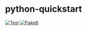 # python-quickstart

[![Test](https://github.com/marcioaug/python-quickstart/workflows/Test/badge.svg)](https://github.com/marcioaug/python-quickstart/actions)
[![Flake8](https://github.com/marcioaug/python-quickstart/workflows/Flake8/badge.svg)](https://github.com/marcioaug/python-quickstart/actions)
